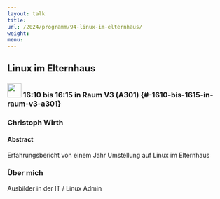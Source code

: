 ```yaml
---
layout: talk
title:
url: /2024/programm/94-linux-im-elternhaus/
weight:
menu:
---
```

## Linux im Elternhaus

### <img height = "32" src="../../../images/lightning.svg"> 16:10 bis 16:15 in Raum V3 (A301) {#-1610-bis-1615-in-raum-v3-a301}

### Christoph Wirth

#### Abstract

Erfahrungsbericht von einem Jahr Umstellung auf Linux im Elternhaus

### Über mich

Ausbilder in der IT / Linux Admin

